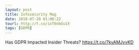 ```yaml
---
layout: post
title: Infosecurity Mag
date: 2018-07-20 01:00:22
tourl: http://t.co/ioT6nbGu1X
tags: [GDPR]
---
```

Has GDPR Impacted Insider Threats? https://t.co/7kyAMJvvKD